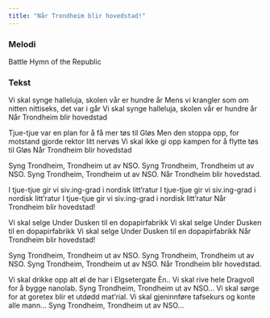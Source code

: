 ```yaml
---
title: "Når Trondheim blir hovedstad!"
---
```


### Melodi
Battle Hymn of the Republic

### Tekst

Vi skal synge halleluja, skolen vår er hundre år
Mens vi krangler som om nitten nittiseks, det var i går 
Vi skal synge halleluja, skolen vår er hundre år 
Når Trondheim blir hovedstad  

Tjue-tjue var en plan for å få mer tøs til Gløs
Men den stoppa opp, for motstand gjorde rektor litt nervøs
Vi skal ikke gi opp kampen for å flytte tøs til Gløs
Når Trondheim blir hovedstad

Syng Trondheim, Trondheim ut av NSO.
Syng Trondheim, Trondheim ut av NSO.
Syng Trondheim, Trondheim ut av NSO.
Når Trondheim blir hovedstad.

I tjue-tjue gir vi siv.ing-grad i nordisk litt’ratur
I tjue-tjue gir vi siv.ing-grad i nordisk litt’ratur
I tjue-tjue gir vi siv.ing-grad i nordisk litt’ratur
Når Trondheim blir hovedstad!

Vi skal selge Under Dusken til en dopapirfabrikk
Vi skal selge Under Dusken til en dopapirfabrikk
Vi skal selge Under Dusken til en dopapirfabrikk
Når Trondheim blir hovedstad!

Syng Trondheim, Trondheim ut av NSO.
Syng Trondheim, Trondheim ut av NSO.
Syng Trondheim, Trondheim ut av NSO.
Når Trondheim blir hovedstad. 

Vi skal drikke opp alt øl de har i Elgsetergate Èn..
Vi skal rive hele Dragvoll for å bygge nanolab.
Syng Trondheim, Trondheim ut av NSO...
Vi skal sørge for at goretex blir et utdødd mat’rial.
Vi skal gjeninnføre tafsekurs og konte alle mann...
Syng Trondheim, Trondheim ut av NSO...